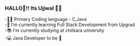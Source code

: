 ### HALLO👋!! Its Ujjwal 👨‍💻
-👨‍💻 Primary Coding language - C,Java <br>
-🌱 I’m currently learning Full Stack Development from Upgrad<br>
-📚 I'm currently studying at chitkara university <br>
-💻 Java Developer to be 💭

